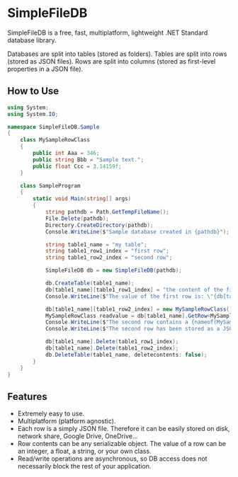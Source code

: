 # SimpleFileDB

SimpleFileDB is a free, fast, multiplatform, lightweight .NET Standard database library.

Databases are split into tables (stored as folders). Tables are split into rows (stored as JSON files). Rows are split into columns (stored as first-level properties in a JSON file).

## How to Use

```C#
using System;
using System.IO;

namespace SimpleFileDB.Sample
{
    class MySampleRowClass
    {
        public int Aaa = 346;
        public string Bbb = "Sample text.";
        public float Ccc = 3.14159f;
    }

    class SampleProgram
    {
        static void Main(string[] args)
        {
            string pathdb = Path.GetTempFileName();
            File.Delete(pathdb);
            Directory.CreateDirectory(pathdb);
            Console.WriteLine($"Sample database created in {pathdb}");

            string table1_name = "my table";
            string table1_row1_index = "first row";
            string table1_row2_index = "second row";

            SimpleFileDB db = new SimpleFileDB(pathdb);

            db.CreateTable(table1_name);
            db[table1_name][table1_row1_index] = "the content of the first row is simply a string";
            Console.WriteLine($"The value of the first row is: \"{db[table1_name].GetRow<string>(table1_row1_index).Result}\".");

            db[table1_name][table1_row2_index] = new MySampleRowClass();
            MySampleRowClass readvalue = db[table1_name].GetRow<MySampleRowClass>(table1_row2_index).Result;
            Console.WriteLine($"The second row contains a {nameof(MySampleRowClass)} object: Aaa={readvalue.Aaa}, Bbb={readvalue.Bbb}, Ccc={readvalue.Ccc}.");
            Console.WriteLine($"The second row has been stored as a JSON file with contents:{Environment.NewLine}{File.ReadAllText(Path.Combine(pathdb, table1_name, table1_row2_index))}");

            db[table1_name].Delete(table1_row1_index);
            db[table1_name].Delete(table1_row2_index);
            db.DeleteTable(table1_name, deletecontents: false);
        }
    }
}

```

## Features

- Extremely easy to use.
- Multiplatform (platform agnostic).
- Each row is a simply JSON file. Therefore it can be easily stored on disk, network share, Google Drive, OneDrive...
- Row contents can be any serializable object. The value of a row can be an integer, a float, a string, or your own class.
- Read/write operations are asynchronous, so DB access does not necessarily block the rest of your application.
